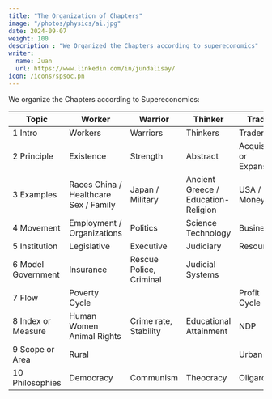 ```yaml
---
title: "The Organization of Chapters"
image: "/photos/physics/ai.jpg"
date: 2024-09-07
weight: 100
description : "We Organized the Chapters according to supereconomics"
writer:
  name: Juan
  url: https://www.linkedin.com/in/jundalisay/
icon: /icons/spsoc.pn
---
```



We organize the Chapters according to Supereconomics:

Topic | Worker | Warrior | Thinker | Trader
--- | --- | --- | --- | ---
1 Intro | Workers | Warriors | Thinkers | Traders 
2 Principle | Existence | Strength | Abstract | Acquisition or Expansion
3 Examples | Races China / Healthcare Sex / Family | Japan / Military | Ancient Greece / Education-Religion | USA / Money 
4 Movement | Employment / Organizations | Politics  | Science Technology | Business 
5 Institution | Legislative | Executive | Judiciary | Resources
6 Model Government | Insurance | Rescue Police, Criminal | Judicial Systems |
7 Flow | Poverty Cycle | | | Profit Cycle
8 Index or Measure | Human Women Animal Rights | Crime rate, Stability | Educational Attainment | NDP
9 Scope or Area | Rural |  |  | Urban
10 Philosophies | Democracy | Communism | Theocracy | Oligarchy


